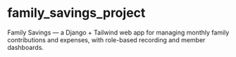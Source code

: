 # family_savings_project
Family Savings — a Django + Tailwind web app for managing monthly family contributions and expenses, with role-based recording and member dashboards.

